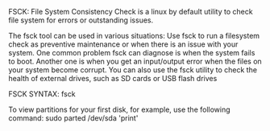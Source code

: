 FSCK: File System Consistency Check is a linux by default utility to check file system for errors or outstanding issues.

The fsck tool can be used in various situations:
Use fsck to run a filesystem check as preventive maintenance or when there is an issue with your system.
One common problem fsck can diagnose is when the system fails to boot.
Another one is when you get an input/output error when the files on your system become corrupt.
You can also use the fsck utility to check the health of external drives, such as SD cards or USB flash drives

FSCK SYNTAX:
fsck <options> <filesystem>


To view partitions for your first disk, for example, use the following command:
sudo parted /dev/sda 'print'

